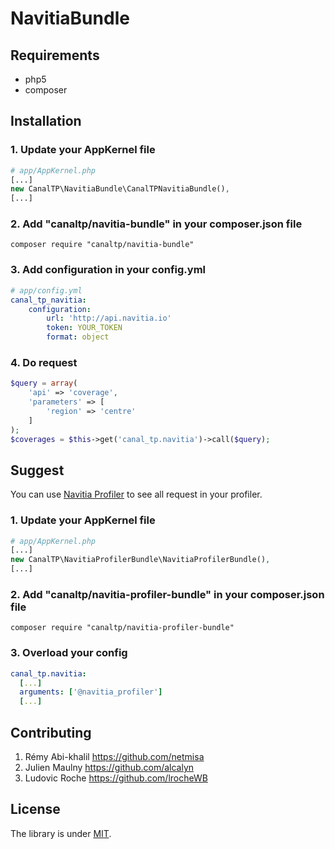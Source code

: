 NavitiaBundle
=============

Requirements
-------------

- php5
- composer

Installation
-------------

### 1. Update your AppKernel file

```php
# app/AppKernel.php
[...]
new CanalTP\NavitiaBundle\CanalTPNavitiaBundle(),
[...]
```

### 2. Add "canaltp/navitia-bundle" in your composer.json file

```shell
composer require "canaltp/navitia-bundle"
```

### 3. Add configuration in your config.yml

```yml
# app/config.yml
canal_tp_navitia:
    configuration:
        url: 'http://api.navitia.io'
        token: YOUR_TOKEN
        format: object
```

### 4. Do request

```php
$query = array(
    'api' => 'coverage',
    'parameters' => [
        'region' => 'centre'
    ]
);
$coverages = $this->get('canal_tp.navitia')->call($query);
```


Suggest
-------

You can use [Navitia Profiler](https://github.com/CanalTP/NavitiaProfilerBundle) to see all request in your profiler.

### 1. Update your AppKernel file

```php
# app/AppKernel.php
[...]
new CanalTP\NavitiaProfilerBundle\NavitiaProfilerBundle(),
[...]
```


### 2. Add "canaltp/navitia-profiler-bundle" in your composer.json file

```shell
composer require "canaltp/navitia-profiler-bundle"
```

### 3. Overload your config

```yml
canal_tp.navitia:
  [...]
  arguments: ['@navitia_profiler']
  [...]
```

Contributing
------------

1. Rémy Abi-khalil <https://github.com/netmisa>
2. Julien Maulny <https://github.com/alcalyn>
3. Ludovic Roche <https://github.com/lrocheWB>

License
-------

The library is under [MIT](LICENSE.md).
